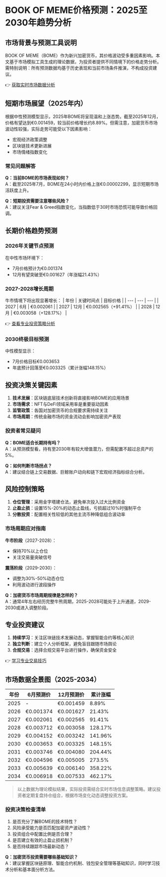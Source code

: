 # BOOK OF MEME价格预测：2025至2030年趋势分析

## 市场背景与预测工具说明
BOOK OF MEME（BOME）作为新兴加密货币，其价格波动受多重因素影响。本文基于市场模拟工具生成的理论数据，为投资者提供不同情境下的价格走势分析。需特别说明：所有预测数据均基于历史表现和当前市场条件推演，不构成投资建议。

👉 [获取实时市场数据分析](https://bit.ly/okx_welcome)

## 短期市场展望（2025年内）
根据中性预测模型显示，2025年BOME将呈现温和上涨态势。截至2025年12月，价格有望达到€0.001459，较当前价格增长约8.89%。但需注意，加密货币市场波动性较强，实际走势可能受以下因素影响：
- 宏观经济政策调整
- 区块链技术更新进展
- 市场情绪指数变化

### 常见问题解答
**Q：当前BOME的市场表现如何？**  
A：截至2025年7月，BOME在24小时内价格上涨€0.00002299，显示短期市场活跃度上升。

**Q：短期投资需要注意哪些风险？**  
A：建议关注Fear & Greed指数变化，当指数低于30时市场恐慌可能导致价格回调。

## 长期价格趋势预测

### 2026年关键节点预测
在中性市场环境下：
- 7月价格预计为€0.001374
- 12月有望突破至€0.001627（年涨幅21.43%）

### 2027-2028增长周期
牛市情境下将出现显著增长：
| 年份 | 关键时间点 | 目标价格 |
| --- | --- | --- |
| 2027 | 6月 | €0.002061 |
| 2027 | 12月 | €0.002565（+91.41%） |
| 2028 | 12月 | €0.003058（+128.17%） |

👉 [查看专业投资策略分析](https://bit.ly/okx_welcome)

### 2030终极目标预测
中性模型显示：
- 7月价格目标€0.003653
- 年底预计回落至€0.003325（累计涨幅148.15%）

## 投资决策关键因素
1. **技术发展**：区块链底层技术创新将直接影响BOME的应用场景
2. **市场需求**：NFT与DeFi领域采用率是重要驱动因素
3. **监管政策**：各国对加密货币的合规要求需持续关注
4. **市场周期**：传统金融市场的资金流动会影响加密资产表现

### 投资者常见疑问
**Q：BOME适合长期持有吗？**  
A：从预测模型看，持有至2030年有较大增值潜力，但需配置不超过总资产的5%。

**Q：如何判断市场拐点？**  
A：建议结合链上交易数据、巨鲸账户动向和链下宏观经济指标综合分析。

## 风险控制策略
1. **仓位管理**：采用金字塔建仓法，避免单次投入过大比例资金
2. **止盈止损**：设置15%-20%的动态止盈线，亏损超过10%时强制平仓
3. **分散投资**：配置相关性较低的其他主流币种降低组合波动率

### 市场周期应对指南
**牛市阶段**（2027-2028）：
- 保持70%以上仓位
- 关注交易量突破信号

**震荡阶段**（2029-2030）：
- 调整为30%-50%动态仓位
- 利用波动进行波段操作

**Q：加密货币市场周期规律是怎样的？**  
A：通常4年左右经历完整牛熊周期，2025-2028可能处于上升通道，2029-2030或进入调整阶段。

## 专业投资建议
1. **持续学习**：关注区块链技术发展动态，掌握智能合约等核心知识
2. **独立判断**：建立个人分析框架，避免盲目跟随市场舆论
3. **合规交易**：选择合规交易平台进行操作，确保资金安全

👉 [学习专业交易技巧](https://bit.ly/okx_welcome)

## 市场数据全景图（2025-2034）
| 年份 | 6月预测价 | 12月预测价 | 累计涨幅 |
| --- | --- | --- | --- |
| 2025 | - | €0.001459 | 8.89% |
| 2026 | €0.001374 | €0.001627 | 21.43% |
| 2027 | €0.002061 | €0.002565 | 91.41% |
| 2028 | €0.003712 | €0.003058 | 128.17% |
| 2029 | €0.004152 | €0.003242 | 141.96% |
| 2030 | €0.003653 | €0.003325 | 148.15% |
| 2031 | €0.003746 | €0.004080 | 204.44% |
| 2032 | €0.004596 | €0.005005 | 273.5% |
| 2033 | €0.005639 | €0.006140 | 358.22% |
| 2034 | €0.006918 | €0.007533 | 462.17% |

> 以上数据为理论模拟结果，实际投资需结合实时市场信息调整策略。建议投资者定期复盘持仓组合，根据市场变化动态调整投资方案。

### 投资决策检查清单
1. 是否充分了解BOME的技术特性？
2. 风险承受能力是否匹配加密资产波动性？
3. 投资组合中配置比例是否合理？
4. 是否建立有效的止盈止损机制？
5. 是否持续跟踪市场最新动态？

**Q：加密货币投资需要哪些基础知识？**  
A：建议掌握区块链原理、智能合约机制、钱包安全管理等基础知识，同时学习技术分析和基本面分析方法。
